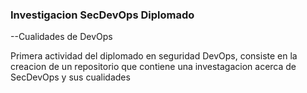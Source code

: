 ### Investigacion SecDevOps Diplomado

--Cualidades de DevOps


Primera actividad del diplomado en seguridad DevOps, consiste en la creacion de un repositorio que contiene una investagacion acerca de SecDevOps y sus cualidades

